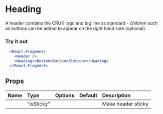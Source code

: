 # Heading

A header contains the CRUK logo and tag line as standard - children such as buttons can be added to appear on the right hand side (optional).

### Try it out

```.jsx
  <React.Fragment>
    <Header />
    <Heading><Button>Button</Button></Heading>
  </React.Fragment>
```

## Props

| Name | Type | Options | Default | Description |
| :- | :- | :-: | :- | :- |
|  | "isSticky" |  |  | Make header sticky |
